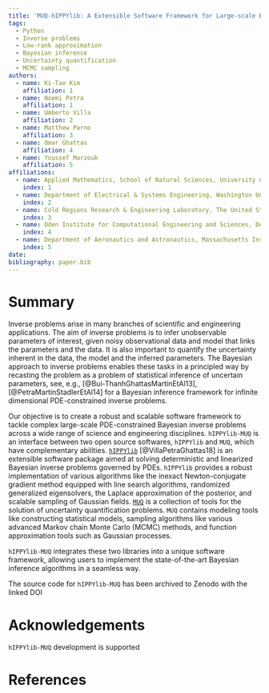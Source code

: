 ```yaml
---
title: 'MUQ-hIPPYlib: A Extensible Software Framework for Large-scale Bayesian Inverse Problems'
tags:
  - Python
  - Inverse problems
  - Low-rank approximation
  - Bayesian inference
  - Uncertainty quantification
  - MCMC sampling
authors:
  - name: Ki-Tae Kim
    affiliation: 1
  - name: Noemi Petra
    affiliation: 1
  - name: Umberto Villa
    affiliation: 2
  - name: Matthew Parno
    affiliation: 3
  - name: Omar Ghattas
    affiliation: 4
  - name: Youssef Marzouk
    affiliation: 5
affiliations:
  - name: Applied Mathematics, School of Natural Sciences, University of California, Merced
    index: 1
  - name: Department of Electrical & Systems Engineering, Washington University in St. Louis
    index: 2
  - name: Cold Regions Research & Engineering Laboratory, The United States Army Corps of Engineers
    index: 3
  - name: Oden Institute for Computational Engineering and Sciences, Department of Mechanical Engineering, and Department of Geological Sciences, The University of Texas at Austin
    index: 4
  - name: Department of Aeronautics and Astronautics, Massachusetts Institute of Technology
    index: 5
date: 
bibliography: paper.bib
---
```


# Summary

Inverse problems arise in many branches of scientific and engineering applications.
The aim of inverse problems is to infer unobservable parameters of interest, 
given noisy observational data and model that links the parameters and the data.
It is also important to quantify the uncertainty inherent in the data, the model 
and the inferred parameters.
The Bayesian approach to inverse problems enables these tasks in a principled way 
by recasting the problem as a problem of statistical inference of uncertain parameters, 
see, e.g., [@Bui-ThanhGhattasMartinEtAl13], [@PetraMartinStadlerEtAl14] for 
a Bayesian inference framework for infinite dimensional PDE-constrained inverse problems.

Our objective is to create a robust and scalable software framework to tackle 
complex large-scale PDE-constrained Bayesian inverse problems across a wide range 
of science and engineering disciplines. 
`hIPPYlib-MUQ` is an interface between two open source softwares, `hIPPYlib` and `MUQ`, 
which have complementary abilities. 
[`hIPPYlib`](https://hippylib.github.io) [@VillaPetraGhattas18] is an extensible 
software package aimed at solving deterministic and linearized Bayesian inverse 
problems governed by PDEs. 
`hIPPYlib` provides a robust implementation of various algorithms like the inexact 
Newton-conjugate gradient method equipped with line search algorithms, randomized generalized 
eigensolvers, the Laplace approximation of the posterior, and scalable sampling of 
Gaussian fields.
[`MUQ`](http://muq.mit.edu/) is a collection of tools for the solution of 
uncertainty quantification problems. 
`MUQ` contains modeling tools like constructing statistical models, sampling algorithms like
various advanced Markov chain Monte Carlo (MCMC) methods, and function 
approximation tools such as Gaussian processes.

`hIPPYlib-MUQ` integrates these two libraries into a unique software framework, 
allowing users to implement the state-of-the-art Bayesian inference algorithms 
in a seamless way. 
<!-- `hIPPYlib-MUQ` is designed to be used in many different research and application -->
<!-- fields. -->

The source code for `hIPPYlib-MUQ` has been archived to Zenodo with the linked DOI


# Acknowledgements

`hIPPYlib-MUQ` development is supported

# References 
